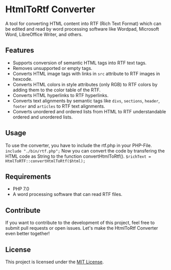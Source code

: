 # HtmlToRtf Converter

A tool for converting HTML content into RTF (Rich Text Format) which can be edited and read by word processing software like Wordpad, Microsoft Word, LibreOffice Writer, and others.

## Features
- Supports conversion of semantic HTML tags into RTF text tags.
- Removes unsupported or empty tags.
- Converts HTML image tags with links in `src` attribute to RTF images in hexcode.
- Converts HTML colors in style attributes (only RGB) to RTF colors by adding them to the color table of the RTF.
- Converts HTML hyperlinks to RTF hyperlinks.
- Converts text alignments by semantic tags like `divs`, `sections`, `header`, `footer` and `articles` to RTF text alignments.
- Converts unordered and ordered lists from HTML to RTF understandable ordered and unordered lists.

## Usage
To use the converter, you have to include the rtf.php in your PHP-File.
```include "./bin/rtf.php";```
Now you can convert the code by transfering the HTML code as String to the function convertHtmlToRtf().
```$richText = HtmlToRTF::convertHtmlToRtf($html);```

## Requirements
- PHP 7.0
- A word processing software that can read RTF files.

## Contribute
If you want to contribute to the development of this project, feel free to submit pull requests or open issues. Let's make the HtmlToRtf Converter even better together!

## License
This project is licensed under the [MIT License](LICENSE).
